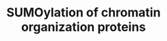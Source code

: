 ---
annotations:
- id: PW:0000416
  parent: regulatory pathway
  type: Pathway Ontology
  value: sumoylation pathway
authors:
- ReactomeTeam
- Fehrhart
description: 'SUMOylation of proteins involved in chromatin organization  regulates
  gene expression in several ways: direct influence on catalytic activity of enzymes
  that modify chromatin, recruitment of proteins that form repressive (e.g. PRC1)
  or activating complexes on chromatin, recruitment of proteins to larger bodies (e.g
  PML bodies) in the nucleus (reviewed in Cubenas-Potts and Matunis 2013).  View original
  pathway at [http://www.reactome.org/PathwayBrowser/#DIAGRAM=4551638 Reactome].'
last-edited: 2021-01-25
organisms:
- Homo sapiens
redirect_from:
- /index.php/Pathway:WP3799
- /instance/WP3799
revision: null
schema-jsonld:
- '@context': https://schema.org/
  '@id': https://wikipathways.github.io/pathways/WP3799.html
  '@type': Dataset
  creator:
    '@type': Organization
    name: WikiPathways
  description: 'SUMOylation of proteins involved in chromatin organization  regulates
    gene expression in several ways: direct influence on catalytic activity of enzymes
    that modify chromatin, recruitment of proteins that form repressive (e.g. PRC1)
    or activating complexes on chromatin, recruitment of proteins to larger bodies
    (e.g PML bodies) in the nucleus (reviewed in Cubenas-Potts and Matunis 2013).  View
    original pathway at [http://www.reactome.org/PathwayBrowser/#DIAGRAM=4551638 Reactome].'
  keywords:
  - (NPC)
  - 2SUMO1:HDAC1
  - 'AAAS '
  - 'BMI1 '
  - 'BMI1-G97-SUMO1 '
  - 'CBX2 '
  - 'CBX4 '
  - 'CBX4-G97-SUMO1 '
  - CBX5
  - 'CBX8 '
  - CHD3
  - HDAC1
  - HDAC2
  - 'HDAC2-G97-SUMO1 '
  - HDAC4
  - 'HDAC4-G97-SUMO1 '
  - HIST1H4
  - 'HIST1H4-G97-SUMO1 '
  - 'K-CBX5-G97-SUMO1 '
  - 'K1971-CHD3-G97-SUMO1 '
  - 'K444-HDAC1-G97-SUMO1 '
  - 'K476-HDAC1-G97-SUMO1 '
  - 'K84-CBX5-G97-SUMO1 '
  - L3MBTL2
  - 'NDC1 '
  - 'NUP107 '
  - 'NUP133 '
  - 'NUP153 '
  - 'NUP155 '
  - 'NUP160 '
  - 'NUP188 '
  - 'NUP205 '
  - 'NUP210 '
  - 'NUP214 '
  - 'NUP35 '
  - 'NUP37 '
  - 'NUP43 '
  - 'NUP50 '
  - 'NUP54 '
  - 'NUP58-1 '
  - 'NUP58-2 '
  - 'NUP62 '
  - 'NUP85 '
  - 'NUP88 '
  - 'NUP93 '
  - 'NUP98-3 '
  - 'NUP98-4 '
  - 'NUP98-5 '
  - 'NUPL2 '
  - Nuclear Pore Complex
  - 'PCGF2 '
  - 'PHC1 '
  - 'PHC2 '
  - 'PHC3 '
  - PIAS1
  - PIAS2-2
  - 'POM121 '
  - 'POM121C '
  - PRC1 complex
  - 'RAE1 '
  - 'RANBP2 '
  - 'RING1 '
  - 'RNF2 '
  - SATB1
  - 'SATB1-G97-SUMO1 '
  - SATB2
  - 'SCMH1-2 '
  - 'SEC13 '
  - 'SEH1L-1 '
  - 'SEH1L-2 '
  - 'SUMO1-C93-UBE2I '
  - 'SUMO1-HIST1H4 '
  - 'SUMO1-K1971-CHD3 '
  - 'SUMO1-K444,K476-HDAC1 '
  - 'SUMO1-K462-HDAC2 '
  - 'SUMO1-K494-CBX4 '
  - 'SUMO1-K559-HDAC4 '
  - 'SUMO1-K744-SATB1 '
  - 'SUMO1-K75-SUZ12 '
  - 'SUMO1-K84,K-CBX5 '
  - 'SUMO1-K88-BMI1 '
  - SUMO1:BMI1:PRC1
  - SUMO1:C93-UBE2I
  - SUMO1:CBX4:PRC1
  - SUMO1:CBX5
  - SUMO1:CHD3
  - SUMO1:HDAC2
  - SUMO1:HDAC4
  - SUMO1:HIST1H4
  - SUMO1:SATB1
  - SUMO1:SUZ12
  - SUMO2,3-K559-HDAC4
  - SUMO2,3-K744-SATB1
  - 'SUMO2-C93-UBE2I '
  - SUMO2-K675,K700-L3MBTL2
  - SUMO2:UBE2I
  - 'SUMO3-C93-UBE2I '
  - SUMO3-HIST1H4
  - SUMO3-K233,K350-SATB2
  - SUMO3:UBE2I
  - SUZ12
  - 'SUZ12-G97-SUMO1 '
  - 'TPR '
  - UBE2I
  - 'UBE2I-G92-SUMO3 '
  - 'UBE2I-G93-SUMO2 '
  - 'UBE2I-G97-SUMO1 '
  - UBE2I:SUMO2,UBE2I:SUMO3
  - ZBED1
  license: CC0
  name: SUMOylation of chromatin organization proteins
seo: CreativeWork
title: SUMOylation of chromatin organization proteins
wpid: WP3799
---